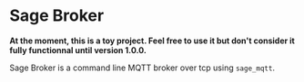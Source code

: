 # Sage Broker

**At the moment, this is a toy project. Feel free to use it but don't consider it fully functionnal until version 1.0.0.**

Sage Broker is a command line MQTT broker over tcp using `sage_mqtt`.

